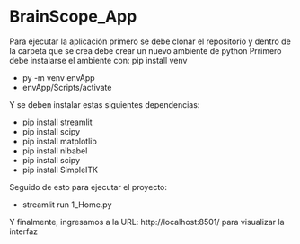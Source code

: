 
# BrainScope_App


Para ejecutar la aplicación primero se debe clonar el repositorio y dentro de la carpeta que se crea debe crear un nuevo ambiente de python
Prrimero debe instalarse el ambiente con: pip install venv

<ul>
<li>py -m venv envApp</li>
<li>envApp/Scripts/activate</li>
</ul>

Y se deben instalar estas siguientes dependencias:

<ul>
<li>pip install streamlit</li>
<li>pip install scipy</li>
<li>pip install matplotlib</li>
<li>pip install nibabel</li>
<li>pip install scipy</li>
<li>pip install SimpleITK</li>
</ul>

Seguido de esto para ejecutar el proyecto: 

<ul>
<li>streamlit run 1_Home.py</li>
</ul>

Y finalmente, ingresamos a la URL: http://localhost:8501/ para visualizar la interfaz
